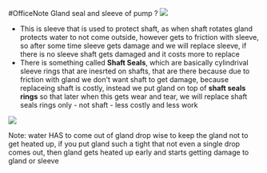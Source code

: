 #OfficeNote
Gland seal and sleeve of pump
?
![](https://i.imgur.com/Cgdptoa.jpeg)
- This is sleeve that is used to
protect shaft, as when shaft
rotates gland protects water
to not come outside, however
gets to friction with sleeve,
so after some time sleeve gets
damage and we will replace
sleeve, if there is no sleeve shaft
gets damaged and it costs more to replace
- There is something called **Shaft Seals**, which are basically cylindrival sleeve rings that are inesrted on shafts, that are there because due to friction with gland we don't want shaft to get damage, because replaceing shaft is costly, instead we put gland on top of **shaft seals rings** so that later when this gets wear and tear, we will replace shaft seals rings only - not shaft - less costly and less work
<!--SR:!2024-07-06,3,250-->


![](https://i.imgur.com/1ghwqrs.png)

Note: water HAS to come out of gland drop wise to keep the gland
not to get heated up, if you put gland such a tight that 
not even a single drop comes out, then gland gets heated up
early and starts getting damage to gland or sleeve
